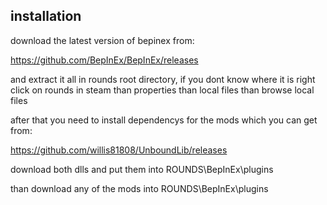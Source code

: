 ## installation

download the latest version of bepinex from:

https://github.com/BepInEx/BepInEx/releases

and extract it all in rounds root directory, if you dont know where it is right click on rounds in steam than properties than local files than browse local files

after that you need to install dependencys for the mods which you can get from:

https://github.com/willis81808/UnboundLib/releases

download both dlls and put them into ROUNDS\BepInEx\plugins

than download any of the mods into ROUNDS\BepInEx\plugins
